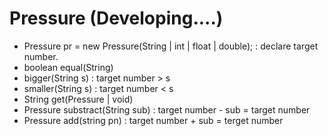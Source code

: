 # Pressure (Developing....)
  - Pressure pr = new Pressure(String | int | float | double); : declare target number.
  - boolean equal(String)
  - bigger(String s) : target number > s
  - smaller(String s) : target number < s
  - String get(Pressure | void)
  - Pressure substract(String sub) : target number - sub = target number
  - Pressure add(string pn) : target number + sub = terget number
  
